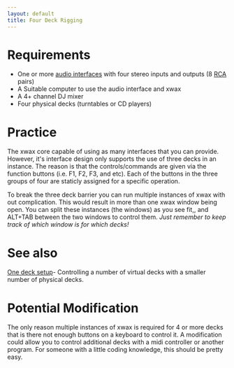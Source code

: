 ```yaml
---
layout: default
title: Four Deck Rigging
---
```

# Requirements
  * One or more [audio interfaces](/list_of_soundcards) with four stereo inputs and outputs (8 [RCA](http://en.wikipedia.org/wiki/RCA_connector) pairs)
  * A Suitable computer to use the audio interface and xwax
  * A 4+ channel DJ mixer
  * Four physical decks (turntables or CD players)

# Practice
The xwax core capable of using as many interfaces that you can provide. However, it's interface design only supports the use of three decks in an instance. The reason is that the controls/commands are given via the function buttons (i.e. F1, F2, F3, and etc). Each of the buttons in the three groups of four are staticly assigned for a specific operation.

To break the three deck barrier you can run multiple instances of xwax with out complication. This would result in more than one xwax window being open. You can split these instances (the windows) as you see fit,, and ALT+TAB between the two windows to control them. *Just remember to keep track of which window is for which decks!*

# See also
[One deck setup](/one_deck_setup)- Controlling a number of virtual decks with a smaller number of physical decks.

# Potential Modification
The only reason multiple instances of xwax is required for 4 or more decks that is there not enough buttons on a keyboard to control it. A modification could allow you to control additional decks with a midi controller or another program. For someone with a little coding knowledge, this should be pretty easy.

